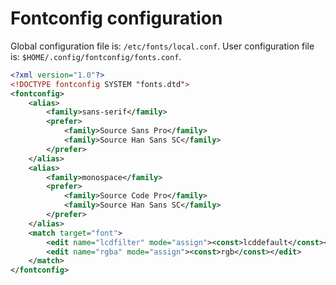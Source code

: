 # Fontconfig configuration

Global configuration file is: `/etc/fonts/local.conf`. User configuration file is: `$HOME/.config/fontconfig/fonts.conf`.

```xml
<?xml version="1.0"?>
<!DOCTYPE fontconfig SYSTEM "fonts.dtd">
<fontconfig>
    <alias>
        <family>sans-serif</family>
        <prefer>
            <family>Source Sans Pro</family>
            <family>Source Han Sans SC</family>
        </prefer>
    </alias>
    <alias>
        <family>monospace</family>
        <prefer>
            <family>Source Code Pro</family>
            <family>Source Han Sans SC</family>
        </prefer>
    </alias>
    <match target="font">
        <edit name="lcdfilter" mode="assign"><const>lcddefault</const></edit>
        <edit name="rgba" mode="assign"><const>rgb</const></edit>
    </match>
</fontconfig>
```

